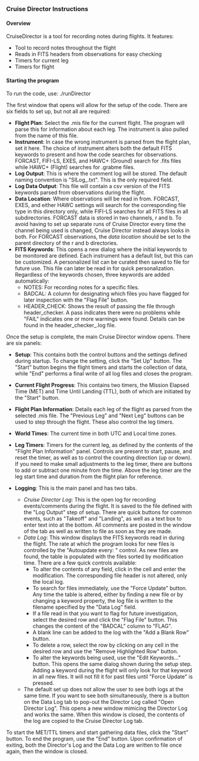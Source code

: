 
### Cruise Director Instructions

#### Overview
CruiseDirector is a tool for recording notes during flights. It features:
- Tool to record notes throughout the flight
- Reads in FITS headers from observations for easy checking
- Timers for current leg
- Timers for flight

#### Starting the program
To run the code, use:
./runDirector

The first window that opens will allow for the setup of the code. There are six
fields to set up, but not all are required:

- **Flight Plan**: Select the .mis file for the current flight. The program will
  parse this for information about each leg. The instrument is also pulled from
  the name of this file.
- **Instrument**: In case the wrong instrument is parsed from the flight plan, 
set it
  here. The choice of instrument alters both the default FITS keywords to present
  and how the code searches for observations. FORCAST, FIFI-LS, EXES, and HAWC+
  (Ground) search for .fits files while HAWC+ (Flight) searches for .grabme 
  files. 
- **Log Output**: This is where the comment log will be stored. The default naming
  convention is "SILog_<utc date stamp>.txt". This is the only required field. 
- **Log Data Output**: This file will contain a csv version of the FITS  
keywords parsed from observations during the flight. 
- **Data Location**: Where observations will be read in from. FORCAST, EXES, and
  either HAWC settings will search for the corresponding file type in this
  directory only, while FIFI-LS searches for all FITS files in all subdirectories. 
  FORCAST data is stored in two channels, r and b. To avoid having to set up 
  separate runs of Cruise Director every time the channel being used is 
  changed, Cruise Director instead always looks in both. For FORCAST 
  observations, the *data location* should be set to the parent directory of 
  the r and b directories. 
- **FITS Keywords**: This opens a new dialog where the initial keywords to be
  monitored are defined. Each instrument has a default list, but this can be 
  customized.
  A personalized list can be curated then saved to file
  for future use. This file can later be read in for quick 
  personalization. Regardless of the keywords chosen, three keywords are 
  added automatically:
  + NOTES: For recording notes for a specific files.
  + BADCAL: A column for designating which files you have flagged for later 
  inspection with the "Flag File" button. 
  + HEADER_CHECK: Shows the result of passing the file through header_checker.
  A pass indicates there were no problems while "FAIL" indicates one or 
  more warnings were found. Details can be found in the header_checker_<utc 
  date stamp>.log file. 

Once the setup is complete, the main Cruise Director window opens. There are six
panels:

- **Setup**: This contains both the control buttons and the settings defined 
during
  startup. To change the setting, click the "Set Up" button. The "Start" button
  begins the flight timers and starts the collection of data, while "End" performs
  a final write of all log files and closes the program.

- **Current Flight Progress**: This contains two timers, the Mission Elapsed 
Time
  (MET) and Time Until Landing (TTL), both of which are initiated by the "Start"
  button.

- **Flight Plan Information**: Details each leg of the flight as parsed from the
  selected .mis file. The "Previous Leg" and "Next Leg" buttons can be used to
  step through the flight. These also control the leg timers. 

- **World Times**: The current time in both UTC and Local time zones. 

- **Leg Timers**: Timers for the current leg, as defined by the contents of the
  "Flight Plan Information" panel. Controls are present to start, pause, and
  reset the timer, as well as to control the counting direction (up or down).
  If you need to make small adjustments to the leg timer, there are buttons to
  add or subtract one minute from the time. Above the leg timer are the leg start
  time and duration from the flight plan for reference. 

- **Logging**: This is the main panel and has two tabs. 
    - *Cruise Director Log*: This is the open log for recording events/comments
      during the flight. It is saved to the file defined with the "Log Output"
      step of setup. There are quick buttons for common events, such as "Takeoff" and
      "Landing", as well as a text box to enter text into at the bottom. All comments
      are posted in the window of the tab as well as written to file as soon as they
      are made. 
    - *Data Log*: This window displays the FITS keywords read in during the 
     flight.
      The rate at which the program looks for new files is controlled by the
      "Autoupdate every: " control. As new files are found, the table is populated with
      the files sorted by modification time. There are a few quick controls
      available: 
        + To alter the contents of any field, click in the cell and enter the 
          modification. The corresponding file header is not altered, only the 
          local log. 
        + To search for files immediately, use the "Force Update" button. Any time 
          the table is altered, either by finding a new file or by changing a keyword 
          property, the log file is written to the filename specified by the "Data Log" field. 
        + If a file read in that you want to flag for future investigation, 
          select the desired row and click the "Flag File" button. This 
          changes the content of the "BADCAL" column to "FLAG". 
        + A blank line can be added to the log with the "Add a Blank Row" button. 
        + To delete a row, select the row by clicking on any cell in the desired row
          and use the "Remove Highlighted Row" button. 
        + To alter the keywords being used, use the "Edit Keywords..." button. 
          This opens the same dialog shown during the setup step. Adding a keyword
          during the flight will only look for that keyword in all new files. It
          will not fill it for past files until "Force Update" is pressed. 
    - The default set up does not allow the user to see both logs at the same
      time. If you want to see both simultaneously, there is a button on the Data
      Log tab to pop-out the Director Log called "Open Director Log". This opens
      a new window mimicing the Director Log and works the same. When this window
      is closed, the contents of the log are copied to the Cruise Director Log
      tab. 

To start the MET/TTL timers and start gathering data files, click the "Start"
button. To end the program, use the "End" button. Upon confirmation of exiting,
both the Director's Log and the Data Log are written to file once again, then
 the window is closed. 

